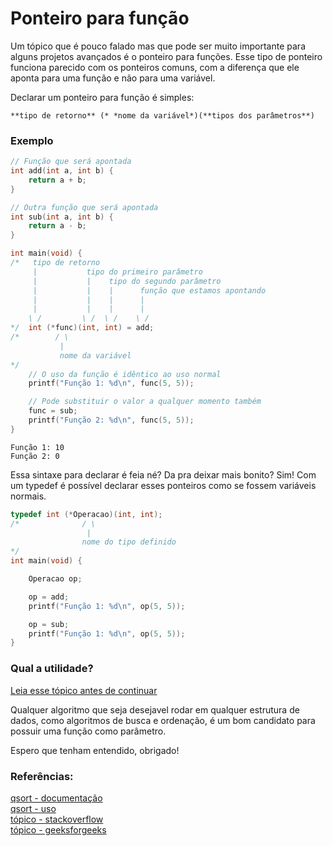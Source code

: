 # Ponteiro para função

Um tópico que é pouco falado mas que pode ser muito importante para alguns projetos avançados é o ponteiro para funções. Esse tipo de ponteiro funciona parecido com os ponteiros comuns, com a diferença que ele aponta para uma função e não para uma variável.

Declarar um ponteiro para função é simples:

`**tipo de retorno** (* *nome da variável*)(**tipos dos parâmetros**)`

### Exemplo

```c
// Função que será apontada
int add(int a, int b) {
    return a + b;
}

// Outra função que será apontada
int sub(int a, int b) {
    return a - b;
}

int main(void) {
/*   tipo de retorno
     |           tipo do primeiro parâmetro
     |           |    tipo do segundo parâmetro
     |           |    |      função que estamos apontando
     |           |    |      |
     |           |    |      |
    \ /         \ /  \ /    \ /
*/  int (*func)(int, int) = add;
/*        / \
           |
           nome da variável
*/
    // O uso da função é idêntico ao uso normal
    printf("Função 1: %d\n", func(5, 5));

    // Pode substituir o valor a qualquer momento também
    func = sub;
    printf("Função 2: %d\n", func(5, 5));
}
```

```
Função 1: 10
Função 2: 0
```

Essa sintaxe para declarar é feia né? Da pra deixar mais bonito? Sim! Com um typedef é possível declarar esses ponteiros como se fossem variáveis normais.
```c
typedef int (*Operacao)(int, int);
/*              / \
                 |
                nome do tipo definido
*/
int main(void) {

    Operacao op;

    op = add;
    printf("Função 1: %d\n", op(5, 5));

    op = sub;
    printf("Função 1: %d\n", op(5, 5));
}
```

### Qual a utilidade?

[Leia esse tópico antes de continuar](./1-1-qsort.md) <br>

Qualquer algoritmo que seja desejavel rodar em qualquer estrutura de dados, como algoritmos de busca e ordenação, é um bom candidato para possuir uma função como parâmetro.

Espero que tenham entendido, obrigado!

### Referências:
[qsort - documentação](https://www.cplusplus.com/reference/cstdlib/qsort/) <br>
[qsort - uso](https://www.galirows.com.br/meublog/programacao/utilizacao-funcao-qsort/) <br>
[tópico - stackoverflow](https://stackoverflow.com/questions/840501/how-do-function-pointers-in-c-work) <br>
[tópico - geeksforgeeks](https://www.geeksforgeeks.org/function-pointer-in-c/) <br>
